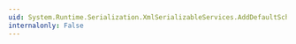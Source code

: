 ```yaml
---
uid: System.Runtime.Serialization.XmlSerializableServices.AddDefaultSchema(System.Xml.Schema.XmlSchemaSet,System.Xml.XmlQualifiedName)
internalonly: False
---
```


